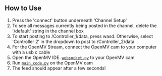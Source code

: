 ## How to Use
1. Press the 'connect' button underneath 'Channel Setup'
2. To see all messages currently being posted in the channel, delete the '/default' string in the channel box
3. To start posting to /Controller_1/data, press wasd. Otherwise, select 'Controller 2' in the dropdown to post to /Controller_2/data
4. For the OpenMV Stream, connect the OpenMV cam to your computer with a usb c cable
5. Open the OpenMV IDE. [`websocket.py`](https://github.com/tuftsceeo/Remote-Robotics-Competition/blob/main/Game1/OpenMV/streaming/websocket.py) to your OpenMV cam
6. Run [`main_code.py`](https://github.com/tuftsceeo/Remote-Robotics-Competition/blob/main/Game1/OpenMV/streaming/main_code.py) on the OpenMV cam
7. The feed should appear after a few seconds!

